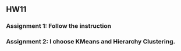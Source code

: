 ## HW11

### Assignment 1: Follow the instruction

### Assignment 2: I choose KMeans and Hierarchy Clustering. 


